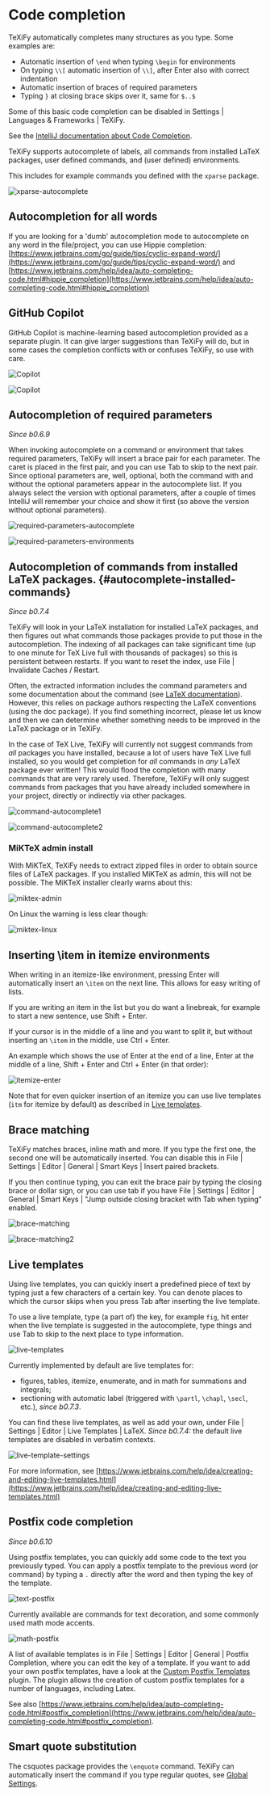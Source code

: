 # Code completion

TeXiFy automatically completes many structures as you type.
Some examples are:

* Automatic insertion of `\end` when typing `\begin` for environments
* On typing `\\[` automatic insertion of `\\]`, after <shortcut>Enter</shortcut> also with correct indentation
* Automatic insertion of braces of required parameters
* Typing `}` at closing brace skips over it, same for `$..$`

Some of this basic code completion can be disabled in <ui-path>Settings | Languages & Frameworks | TeXiFy</ui-path>.

See the [IntelliJ documentation about Code Completion](https://www.jetbrains.com/help/idea/auto-completing-code.html).

TeXiFy supports autocomplete of labels, all commands from installed LaTeX packages, user defined commands, and (user defined) environments.

This includes for example commands you defined with the `xparse` package.

![xparse-autocomplete](xparse-autocomplete.png)

## Autocompletion for all words

If you are looking for a 'dumb' autocompletion mode to autocomplete on any word in the file/project, you can use Hippie completion: [https://www.jetbrains.com/go/guide/tips/cyclic-expand-word/](https://www.jetbrains.com/go/guide/tips/cyclic-expand-word/) and [https://www.jetbrains.com/help/idea/auto-completing-code.html#hippie_completion](https://www.jetbrains.com/help/idea/auto-completing-code.html#hippie_completion)

## GitHub Copilot

GitHub Copilot is machine-learning based autocompletion provided as a separate plugin.
It can give larger suggestions than TeXiFy will do, but in some cases the completion conflicts with or confuses TeXiFy, so use with care.

![Copilot](copilot.png)

![Copilot](copilot2.png)

## Autocompletion of required parameters
_Since b0.6.9_

When invoking autocomplete on a command or environment that takes required parameters, TeXiFy will insert a brace pair for each parameter.
The caret is placed in the first pair, and you can use <shortcut>Tab</shortcut> to skip to the next pair.
Since optional parameters are, well, optional, both the command with and without the optional parameters appear in the autocomplete list.
If you always select the version with optional parameters, after a couple of times IntelliJ will remember your choice and show it first (so above the version without optional parameters).

![required-parameters-autocomplete](required-parameters-autocomplete.gif)

![required-parameters-environments](required-parameters-environments.gif)

## Autocompletion of commands from installed LaTeX packages. {#autocomplete-installed-commands}
_Since b0.7.4_

TeXiFy will look in your LaTeX installation for installed LaTeX packages, and then figures out what commands those packages provide to put those in the autocompletion.
The indexing of all packages can take significant time (up to one minute for TeX Live full with thousands of packages) so this is persistent between restarts.
If you want to reset the index, use <ui-path>File | Invalidate Caches / Restart</ui-path>.

Often, the extracted information includes the command parameters and some documentation about the command (see [LaTeX documentation](Editing-a-LaTeX-file.md#quick-documentation)).
However, this relies on package authors respecting the LaTeX conventions (using the doc package).
If you find something incorrect, please let us know and then we can determine whether something needs to be improved in the LaTeX package or in TeXiFy.

In the case of TeX Live, TeXiFy will currently not suggest commands from _all_ packages you have installed, because a lot of users have TeX Live full installed, so you would get completion for _all_ commands in _any_ LaTeX package ever written!
This would flood the completion with many commands that are very rarely used.
Therefore, TeXiFy will only suggest commands from packages that you have already included somewhere in your project, directly or indirectly via other packages.

![command-autocomplete1](command-autocomplete1.png)

![command-autocomplete2](command-autocomplete2.png)

### MiKTeX admin install

With MiKTeX, TeXiFy needs to extract zipped files in order to obtain source files of LaTeX packages.
If you installed MiKTeX as admin, this will not be possible.
The MiKTeX installer clearly warns about this:

![miktex-admin](miktex-admin.PNG)

On Linux the warning is less clear though:

![miktex-linux](miktex-linux.png)


## Inserting \item in itemize environments

When writing in an itemize-like environment, pressing <shortcut>Enter</shortcut> will automatically insert an `\item` on the next line.
This allows for easy writing of lists.

If you are writing an item in the list but you do want a linebreak, for example to start a new sentence, use <shortcut>Shift + Enter</shortcut>.

If your cursor is in the middle of a line and you want to split it, but without inserting an `\item` in the middle, use <shortcut>Ctrl + Enter</shortcut>.

An example which shows the use of <shortcut>Enter</shortcut> at the end of a line, <shortcut>Enter</shortcut> at the middle of a line, <shortcut>Shift + Enter</shortcut> and <shortcut>Ctrl + Enter</shortcut> (in that order):

![itemize-enter](itemize-enter.gif)

Note that for even quicker insertion of an itemize you can use live templates (`itm` for itemize by default) as described in [Live templates](#live-templates).

## Brace matching

TeXiFy matches braces, inline math and more.
If you type the first one, the second one will be automatically inserted.
You can disable this in <ui-path>File | Settings | Editor | General | Smart Keys | Insert paired brackets</ui-path>.

If you then continue typing, you can exit the brace pair by typing the closing brace or dollar sign, or you can use tab if you have <ui-path>File | Settings | Editor | General | Smart Keys | "Jump outside closing bracket with Tab when typing"</ui-path> enabled.

![brace-matching](brace-matching.png)

![brace-matching2](brace-matching2.png)

## Live templates

Using live templates, you can quickly insert a predefined piece of text by typing just a few characters of a certain key.
You can denote places to which the cursor skips when you press <shortcut>Tab</shortcut> after inserting the live template.

To use a live template, type (a part of) the key, for example `fig`, hit enter when the live template is suggested in the autocomplete, type things and use <shortcut>Tab</shortcut> to skip to the next place to type information.

![live-templates](live-templates.gif)

Currently implemented by default are live templates for:

* figures, tables, itemize, enumerate, and in math for summations and integrals;
* sectioning with automatic label (triggered with `\partl`, `\chapl`, `\secl`, etc.), _since b0.7.3_.

You can find these live templates, as well as add your own, under <ui-path>File | Settings | Editor | Live Templates | LaTeX</ui-path>. _Since b0.7.4:_ the default live templates are disabled in verbatim contexts.

![live-template-settings](live-template-settings.png)

For more information, see [https://www.jetbrains.com/help/idea/creating-and-editing-live-templates.html](https://www.jetbrains.com/help/idea/creating-and-editing-live-templates.html)


## Postfix code completion

_Since b0.6.10_

Using postfix templates, you can quickly add some code to the text you previously typed.
You can apply a postfix template to the previous word (or command) by typing a `.` directly after the word and then typing the key of the template.

![text-postfix](text-postfix.gif)

Currently available are commands for text decoration, and some commonly used math mode accents.

![math-postfix](math-postfix.gif)

A list of available templates is in <ui-path>File | Settings | Editor | General | Postfix Completion</ui-path>, where you can edit the key of a template. If you want to add your own postfix templates, have a look at the [Custom Postfix Templates](https://plugins.jetbrains.com/plugin/9862-custom-postfix-templates) plugin. The plugin allows the creation of custom postfix templates for a number of languages, including Latex.

See also [https://www.jetbrains.com/help/idea/auto-completing-code.html#postfix_completion](https://www.jetbrains.com/help/idea/auto-completing-code.html#postfix_completion).

## Smart quote substitution

The <control>csquotes</control> package provides the `\enquote` command.
TeXiFy can automatically insert the command if you type regular quotes, see [Global Settings](TeXiFy-settings.md#csquotes).